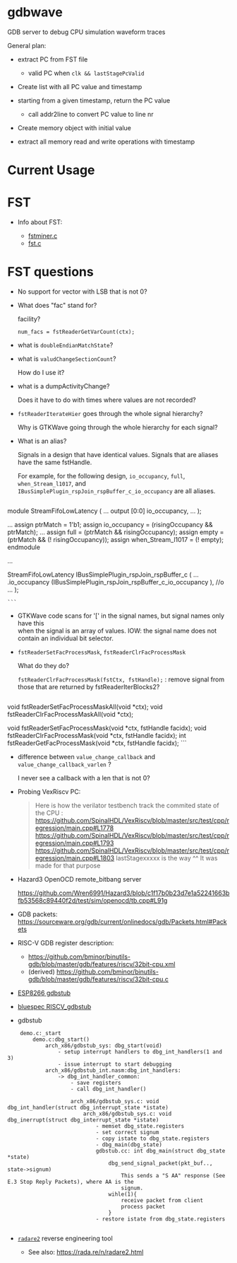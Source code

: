 # gdbwave

GDB server to debug CPU simulation waveform traces

General plan:

* extract PC from FST file

    * valid PC when `clk && lastStagePcValid`

* Create list with all PC value and timestamp
* starting from a given timestamp, return the PC value
    * call addr2line to convert PC value to line nr
* Create memory object with initial value
* extract all memory read and write operations with timestamp

# Current Usage



# FST

* Info about FST:

    * [fstminer.c](https://github.com/gtkwave/gtkwave/blob/master/gtkwave3-gtk3/src/helpers/fstminer.c)
    * [fst.c](https://github.com/gtkwave/gtkwave/blob/master/gtkwave3-gtk3/src/fst.c)

# FST questions

* No support for vector with LSB that is not 0?

* What does "fac" stand for?

    facility?

    `num_facs = fstReaderGetVarCount(ctx);`

* what is `doubleEndianMatchState`? 

* what is `valudChangeSectionCount`? 

    How do I use it?

* what is a dumpActivityChange?

    Does it have to do with times where values are not recorded?

* `fstReaderIterateHier` goes through the whole signal hierarchy?

    Why is GTKWave going through the whole hierarchy for each signal?

* What is an alias?

    Signals in a design that have identical values. Signals that are aliases have the same
    fstHandle.

    For example, for the following design, `io_occupancy`, `full`, `when_Stream_l1017`, and 
    `IBusSimplePlugin_rspJoin_rspBuffer_c_io_occupancy` are all aliases.

    ```verilog
module StreamFifoLowLatency (
  ...
  output     [0:0]    io_occupancy,
  ...
);

...
    assign ptrMatch = 1'b1;
    assign io_occupancy = (risingOccupancy && ptrMatch);
...
    assign full = (ptrMatch && risingOccupancy);
    assign empty = (ptrMatch && (! risingOccupancy));
    assign when_Stream_l1017 = (! empty);
endmodule

...

  StreamFifoLowLatency IBusSimplePlugin_rspJoin_rspBuffer_c (
    ...
    .io_occupancy             (IBusSimplePlugin_rspJoin_rspBuffer_c_io_occupancy          ), //o
    ...
  );

    ```

* GTKWave code scans for '[' in the signal names, but signal names only have this  
  when the signal is an array of values. IOW: the signal name does not contain an individual bit selector.


* `fstReaderSetFacProcessMask`, `fstReaderClrFacProcessMask`

    What do they do?

    `fstReaderClrFacProcessMask(fstCtx, fstHandle);`  : remove signal from those that are returned by fstReaderIterBlocks2?

    ```
void            fstReaderSetFacProcessMaskAll(void *ctx);
void            fstReaderClrFacProcessMaskAll(void *ctx);

void            fstReaderSetFacProcessMask(void *ctx, fstHandle facidx);
void            fstReaderClrFacProcessMask(void *ctx, fstHandle facidx);
int             fstReaderGetFacProcessMask(void *ctx, fstHandle facidx);
    ```



* difference between `value_change_callback` and `value_change_callback_varlen` ?

    I never see a callback with a len that is not 0?


* Probing VexRiscv PC:

    > Here is how the verilator testbench track the commited state of the CPU :
    > https://github.com/SpinalHDL/VexRiscv/blob/master/src/test/cpp/regression/main.cpp#L1778
    > https://github.com/SpinalHDL/VexRiscv/blob/master/src/test/cpp/regression/main.cpp#L1793
    > https://github.com/SpinalHDL/VexRiscv/blob/master/src/test/cpp/regression/main.cpp#L1803
    > lastStagexxxxx is the way ^^
    > It was made for that purpose

* Hazard3 OpenOCD remote_bitbang server

    https://github.com/Wren6991/Hazard3/blob/c1f17b0b23d7e1a52241663bfb53568c89440f2d/test/sim/openocd/tb.cpp#L91g

* GDB packets: https://sourceware.org/gdb/current/onlinedocs/gdb/Packets.html#Packets

* RISC-V GDB register description: 

    * https://github.com/bminor/binutils-gdb/blob/master/gdb/features/riscv/32bit-cpu.xml
    * (derived) https://github.com/bminor/binutils-gdb/blob/master/gdb/features/riscv/32bit-cpu.c

* [ESP8266 gdbstub](https://github.com/espressif/esp-gdbstub)

* [bluespec RISCV_gdbstub](https://github.com/bluespec/RISCV_gdbstub)


* gdbstub

```
    demo.c:_start
        demo.c:dbg_start()
            arch_x86/gdbstub_sys: dbg_start(void)
                - setup interrupt handlers to dbg_int_handlers(1 and 3)
                - issue interrupt to start debugging
            arch_x86/gdbstub_int.nasm:dbg_int_handlers:
                -> dbg_int_handler_common:
                    - save registers
                    - call dbg_int_handler()

                    arch_x86/gdbstub_sys.c: void dbg_int_handler(struct dbg_interrupt_state *istate)
                        arch_x86/gdbstub_sys.c: void dbg_inerrupt(struct dbg_interrupt_state *istate)
                            - memset dbg_state.registers
                            - set correct signum
                            - copy istate to dbg_state.registers
                            - dbg_main(dbg_state)
                            gdbstub.cc: int dbg_main(struct dbg_state *state)
                                dbg_send_signal_packet(pkt_buf.., state->signum)
                                    This sends a "S AA" response (See E.3 Stop Reply Packets), where AA is the
                                    signum.
                                wihle(1){
                                    receive packet from client
                                    process packet
                                }
                            - restore istate from dbg_state.registers


```

* [`radare2`](https://github.com/radareorg/radare2) reverse engineering tool

     * See also: https://rada.re/n/radare2.html
